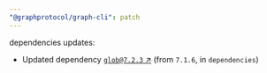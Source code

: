 ```yaml
---
"@graphprotocol/graph-cli": patch
---
```

dependencies updates:
  - Updated dependency [`glob@7.2.3` ↗︎](https://www.npmjs.com/package/glob/v/7.2.3) (from `7.1.6`, in `dependencies`)
